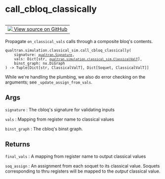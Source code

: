 # call_cbloq_classically


<table class="tfo-notebook-buttons tfo-api nocontent" align="left">
<td>
  <a target="_blank" href="https://github.com/quantumlib/Qualtran/blob/main/qualtran/simulation/classical_sim.py#L172-L213">
    <img src="https://www.tensorflow.org/images/GitHub-Mark-32px.png" />
    View source on GitHub
  </a>
</td>
</table>



Propagate `on_classical_vals` calls through a composite bloq's contents.


<pre class="devsite-click-to-copy prettyprint lang-py tfo-signature-link">
<code>qualtran.simulation.classical_sim.call_cbloq_classically(
    signature: <a href="../../../qualtran/Signature.html"><code>qualtran.Signature</code></a>,
    vals: Dict[str, <a href="../../../qualtran/simulation/classical_sim/ClassicalValT.html"><code>qualtran.simulation.classical_sim.ClassicalValT</code></a>],
    binst_graph: nx.DiGraph
) -> Tuple[Dict[str, ClassicalValT], Dict[Soquet, ClassicalValT]]
</code></pre>



<!-- Placeholder for "Used in" -->

While we're handling the plumbing, we also do error checking on the arguments; see
`_update_assign_from_vals`.

<h2 class="add-link">Args</h2>

`signature`<a id="signature"></a>
: The cbloq's signature for validating inputs

`vals`<a id="vals"></a>
: Mapping from register name to classical values

`binst_graph`<a id="binst_graph"></a>
: The cbloq's binst graph.




<h2 class="add-link">Returns</h2>

`final_vals`<a id="final_vals"></a>
: A mapping from register name to output classical values

`soq_assign`<a id="soq_assign"></a>
: An assignment from each soquet to its classical value. Soquets
  corresponding to thru registers will be mapped to the *output* classical
  value.


